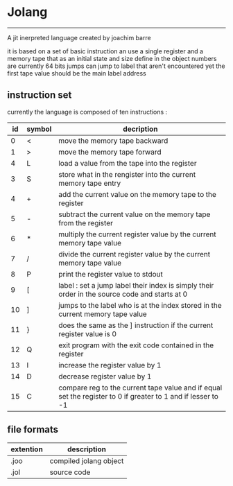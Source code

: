 # Jolang
---

A jit inerpreted language created by joachim barre

it is based on a set of basic instruction an use a single register and a memory tape that as an initial state and size define in the object 
numbers are currently 64 bits
jumps can jump to label that aren't encountered yet
the first tape value should be the main label address

## instruction set

currently the language is composed of ten instructions :

| id | symbol | decription                                                                                                   |
| -- | --     | --                                                                                                           |                         
| 0  | <      | move the memory tape backward                                                                                |
| 1  | >      | move the memory tape forward                                                                                 |
| 4  | L      | load a value from the tape into the register                                                                 |
| 3  | S      | store what in the rengister into the current memory tape entry                                               |
| 4  | +      | add the current value on the memory tape to the register                                                     |
| 5  | -      | subtract the current value on the memory tape from the register                                              |
| 6  | *      | multiply the current register value by the current memory tape value                                         |
| 7  | /      | divide the current register value by the current memory tape value                                           |
| 8  | P      | print the register value to stdout                                                                           |
| 9  | [      | label : set a jump label their index is simply their order in the source code and starts at 0                | 
| 10 | ]      | jumps to the label who is at the index stored in the current memory tape value                               |
| 11 | }      | does the same as the ] instruction if the current register value is 0                                        |
| 12 | Q      | exit program with the exit code contained in the register                                                    |
| 13 | I      | increase the register value by 1                                                                             |
| 14 | D      | decrease register value by 1                                                                                 |
| 15 | C      | compare reg to the current tape value and if equal set the register to 0 if greater to 1 and if lesser to -1 |

## file formats

| extention | description            |
| --        | --                     |
| .joo      | compiled jolang object |
| .jol      | source code            |
